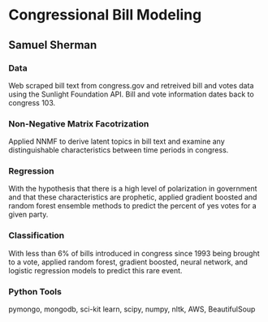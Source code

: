 # Congressional Bill Modeling
## Samuel Sherman

### Data
Web scraped bill text from congress.gov and retreived bill and votes data using the Sunlight Foundation API.  Bill and vote information dates back to congress 103.

### Non-Negative Matrix Facotrization
Applied NNMF to derive latent topics in bill text and examine any distinguishable characteristics between time periods in congress.

### Regression
With the hypothesis that there is a high level of polarization in government and that these characteristics are prophetic, applied gradient boosted and random forest ensemble methods to predict the percent of yes votes for a given party.

### Classification
With less than 6% of bills introduced in congress since 1993 being brought to a vote, applied random forest, gradient boosted, neural network, and logistic regression models to predict this rare event.

### Python Tools
pymongo, mongodb, sci-kit learn, scipy, numpy, nltk, AWS, BeautifulSoup
